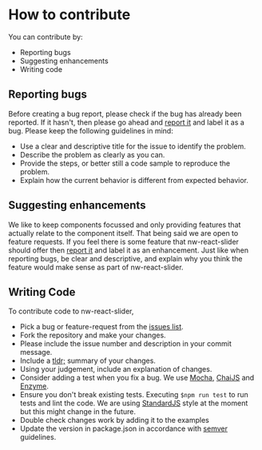 # How to contribute
You can contribute by:

- Reporting bugs
- Suggesting enhancements
- Writing code

## Reporting bugs
Before creating a bug report, please check if the bug has already been reported. If it hasn't, then please go ahead and [report it](https://github.com/NerdWallet/nw-react-slider/issues/new) and label it as a bug. Please keep the following guidelines in mind:

- Use a clear and descriptive title for the issue to identify the problem.
- Describe the problem as clearly as you can.
- Provide the steps, or better still a code sample to reproduce the problem.
- Explain how the current behavior is different from expected behavior.

## Suggesting enhancements
We like to keep components focussed and only providing features that actually relate to the component itself. That being said we are open to feature requests. If you feel there is some feature that nw-react-slider should offer then [report it](https://github.com/NerdWallet/nw-react-slider/issues/new) and label it as an enhancement. Just like when reporting bugs, be clear and descriptive, and explain why you think the feature would make sense as part of nw-react-slider.

## Writing Code
To contribute code to nw-react-slider,

- Pick a bug or feature-request from the [issues list](https://github.com/NerdWallet/nw-react-slider/issues).
- Fork the repository and make your changes.
- Please include the issue number and description in your commit message.
- Include a [tldr;](http://www.dictionary.com/browse/tldr) summary of your changes.
- Using your judgement, include an explanation of changes.
- Consider adding a test when you fix a bug. We use [Mocha](https://mochajs.org/), [ChaiJS](http://chaijs.com/) and [Enzyme](https://github.com/airbnb/enzyme).
- Ensure you don't break existing tests. Executing `$npm run test` to run tests and lint the code. We are using [StandardJS](http://standardjs.com/) style at the moment but this might change in the future.
- Double check changes work by adding it to the examples
- Update the version in package.json in accordance with [semver](https://docs.npmjs.com/getting-started/semantic-versioning) guidelines.
